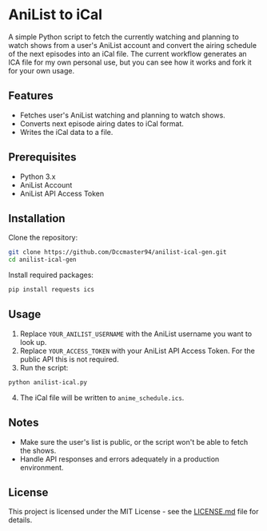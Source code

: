 # AniList to iCal

A simple Python script to fetch the currently watching and planning to watch shows from a user's AniList account and convert the airing schedule of the next episodes into an iCal file. The current workflow generates an ICA file for my own personal use, but you can see how it works and fork it for your own usage.

## Features
- Fetches user's AniList watching and planning to watch shows.
- Converts next episode airing dates to iCal format.
- Writes the iCal data to a file.

## Prerequisites
- Python 3.x
- AniList Account
- AniList API Access Token

## Installation
Clone the repository:
```sh
git clone https://github.com/Dccmaster94/anilist-ical-gen.git
cd anilist-ical-gen
```

Install required packages:

```sh
pip install requests ics
```

## Usage
1. Replace `YOUR_ANILIST_USERNAME` with the AniList username you want to look up.
2. Replace `YOUR_ACCESS_TOKEN` with your AniList API Access Token. For the public API this is not required.
3. Run the script:
```sh
python anilist-ical.py
```
4. The iCal file will be written to `anime_schedule.ics`.

## Notes
- Make sure the user's list is public, or the script won't be able to fetch the shows.
- Handle API responses and errors adequately in a production environment.

## License
This project is licensed under the MIT License - see the [LICENSE.md](LICENSE.md) file for details.
